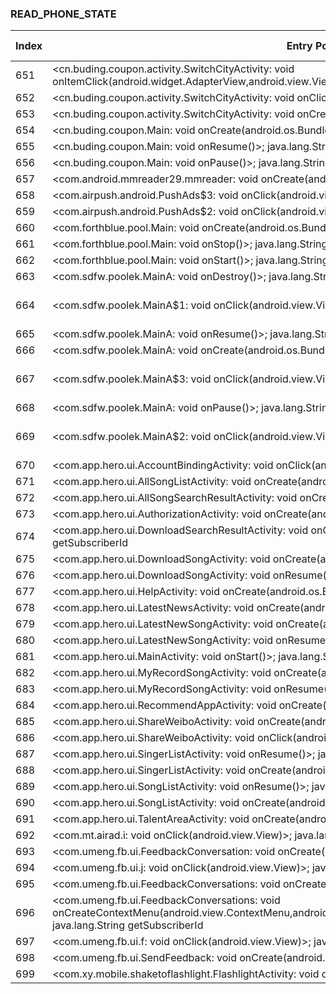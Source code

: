 ### READ_PHONE_STATE
| Index | Entry Point & APIs | Screen shot | Resource id | Label |
| ------------- | ------------- | ------------- |-------------|-------------|
| 651 | <cn.buding.coupon.activity.SwitchCityActivity: void onItemClick(android.widget.AdapterView,android.view.View,int,long)>; void listen | ![](D:\COSMOS\output\py\Drebin\VirusShare_Android_20130506\VirusShare_f0855ee74d3fa676f86578c933157467\cn.buding.coupon.activity.SwitchCityActivity.png) |  | |
| 652 | <cn.buding.coupon.activity.SwitchCityActivity: void onClick(android.view.View)>; void listen | ![](D:\COSMOS\output\py\Drebin\VirusShare_Android_20130506\VirusShare_f0855ee74d3fa676f86578c933157467\cn.buding.coupon.activity.SwitchCityActivity.png) |  | |
| 653 | <cn.buding.coupon.activity.SwitchCityActivity: void onCreate(android.os.Bundle)>; void listen | ![](D:\COSMOS\output\py\Drebin\VirusShare_Android_20130506\VirusShare_f0855ee74d3fa676f86578c933157467\cn.buding.coupon.activity.SwitchCityActivity.png) |  | |
| 654 | <cn.buding.coupon.Main: void onCreate(android.os.Bundle)>; void listen | ![](D:\COSMOS\output\py\Drebin\VirusShare_Android_20130506\VirusShare_f0855ee74d3fa676f86578c933157467\cn.buding.coupon.Main.png) |  | |
| 655 | <cn.buding.coupon.Main: void onResume()>; java.lang.String getDeviceId | ![](D:\COSMOS\output\py\Drebin\VirusShare_Android_20130506\VirusShare_f0855ee74d3fa676f86578c933157467\cn.buding.coupon.Main.png) |  | |
| 656 | <cn.buding.coupon.Main: void onPause()>; java.lang.String getDeviceId | ![](D:\COSMOS\output\py\Drebin\VirusShare_Android_20130506\VirusShare_f0855ee74d3fa676f86578c933157467\cn.buding.coupon.Main.png) |  | |
| 657 | <com.android.mmreader29.mmreader: void onCreate(android.os.Bundle)>; java.lang.String getSubscriberId | ![](D:\COSMOS\output\py\Drebin\VirusShare_Android_20130506\VirusShare_18c7f237abec66b33a1f182e9b73cc09\com.android.mmreader29.mmreader.png) |  | |
| 658 | <com.airpush.android.PushAds$3: void onClick(android.view.View)>; java.lang.String getDeviceId | ![](D:\COSMOS\output\py\Drebin\VirusShare_Android_20130506\VirusShare_f87cba909fe1e79c9ee3806ae44ec2ec\com.airpush.android.PushAds.png) |  | |
| 659 | <com.airpush.android.PushAds$2: void onClick(android.view.View)>; java.lang.String getDeviceId | ![](D:\COSMOS\output\py\Drebin\VirusShare_Android_20130506\VirusShare_f87cba909fe1e79c9ee3806ae44ec2ec\com.airpush.android.PushAds.png) |  | |
| 660 | <com.forthblue.pool.Main: void onCreate(android.os.Bundle)>; java.lang.String getSubscriberId | ![](D:\COSMOS\output\py\Drebin\VirusShare_Android_20130506\VirusShare_18ec5f6798253791421b955a75cb8239\com.forthblue.pool.Main.png) |  | |
| 661 | <com.forthblue.pool.Main: void onStop()>; java.lang.String getSubscriberId | ![](D:\COSMOS\output\py\Drebin\VirusShare_Android_20130506\VirusShare_18ec5f6798253791421b955a75cb8239\com.forthblue.pool.Main.png) |  | |
| 662 | <com.forthblue.pool.Main: void onStart()>; java.lang.String getSubscriberId | ![](D:\COSMOS\output\py\Drebin\VirusShare_Android_20130506\VirusShare_18ec5f6798253791421b955a75cb8239\com.forthblue.pool.Main.png) |  | |
| 663 | <com.sdfw.poolek.MainA: void onDestroy()>; java.lang.String getSubscriberId | ![](D:\COSMOS\output\py\Drebin\VirusShare_Android_20130506\VirusShare_18ec5f6798253791421b955a75cb8239\com.sdfw.poolek.MainA.png) |  | |
| 664 | <com.sdfw.poolek.MainA$1: void onClick(android.view.View)>; java.lang.String getSubscriberId | ![](D:\COSMOS\output\py\Drebin\VirusShare_Android_20130506\VirusShare_18ec5f6798253791421b955a75cb8239\com.sdfw.poolek.MainA.png) | {'2131296362': <sensitive_component.SensitiveComponent.SensitiveView object at 0x000001C6AD1DC2B0>} | |
| 665 | <com.sdfw.poolek.MainA: void onResume()>; java.lang.String getSubscriberId | ![](D:\COSMOS\output\py\Drebin\VirusShare_Android_20130506\VirusShare_18ec5f6798253791421b955a75cb8239\com.sdfw.poolek.MainA.png) |  | |
| 666 | <com.sdfw.poolek.MainA: void onCreate(android.os.Bundle)>; java.lang.String getSubscriberId | ![](D:\COSMOS\output\py\Drebin\VirusShare_Android_20130506\VirusShare_18ec5f6798253791421b955a75cb8239\com.sdfw.poolek.MainA.png) |  | |
| 667 | <com.sdfw.poolek.MainA$3: void onClick(android.view.View)>; java.lang.String getSubscriberId | ![](D:\COSMOS\output\py\Drebin\VirusShare_Android_20130506\VirusShare_18ec5f6798253791421b955a75cb8239\com.sdfw.poolek.MainA.png) | {'2131296363': <sensitive_component.SensitiveComponent.SensitiveView object at 0x000001C6AD1DCB00>} | |
| 668 | <com.sdfw.poolek.MainA: void onPause()>; java.lang.String getDeviceId | ![](D:\COSMOS\output\py\Drebin\VirusShare_Android_20130506\VirusShare_18ec5f6798253791421b955a75cb8239\com.sdfw.poolek.MainA.png) |  | |
| 669 | <com.sdfw.poolek.MainA$2: void onClick(android.view.View)>; java.lang.String getSubscriberId | ![](D:\COSMOS\output\py\Drebin\VirusShare_Android_20130506\VirusShare_18ec5f6798253791421b955a75cb8239\com.sdfw.poolek.MainA.png) | {'2131296361': <sensitive_component.SensitiveComponent.SensitiveView object at 0x000001C6AD1DC588>} | |
| 670 | <com.app.hero.ui.AccountBindingActivity: void onClick(android.view.View)>; java.lang.String getSubscriberId | ![](D:\COSMOS\output\py\Drebin\VirusShare_Android_20130506\VirusShare_d48de4cf112d3f807a1a602bd6a3c20b\com.app.hero.ui.AccountBindingActivity.png) |  | |
| 671 | <com.app.hero.ui.AllSongListActivity: void onCreate(android.os.Bundle)>; java.lang.String getSubscriberId | ![](D:\COSMOS\output\py\Drebin\VirusShare_Android_20130506\VirusShare_d48de4cf112d3f807a1a602bd6a3c20b\com.app.hero.ui.AllSongListActivity.png) |  | |
| 672 | <com.app.hero.ui.AllSongSearchResultActivity: void onCreate(android.os.Bundle)>; java.lang.String getSubscriberId | ![](D:\COSMOS\output\py\Drebin\VirusShare_Android_20130506\VirusShare_d48de4cf112d3f807a1a602bd6a3c20b\com.app.hero.ui.AllSongSearchResultActivity.png) |  | |
| 673 | <com.app.hero.ui.AuthorizationActivity: void onCreate(android.os.Bundle)>; java.lang.String getSubscriberId | ![](D:\COSMOS\output\py\Drebin\VirusShare_Android_20130506\VirusShare_d48de4cf112d3f807a1a602bd6a3c20b\com.app.hero.ui.AuthorizationActivity.png) |  | |
| 674 | <com.app.hero.ui.DownloadSearchResultActivity: void onCreate(android.os.Bundle)>; java.lang.String getSubscriberId | ![](D:\COSMOS\output\py\Drebin\VirusShare_Android_20130506\VirusShare_d48de4cf112d3f807a1a602bd6a3c20b\com.app.hero.ui.DownloadSearchResultActivity.png) |  | |
| 675 | <com.app.hero.ui.DownloadSongActivity: void onCreate(android.os.Bundle)>; java.lang.String getSubscriberId | ![](D:\COSMOS\output\py\Drebin\VirusShare_Android_20130506\VirusShare_d48de4cf112d3f807a1a602bd6a3c20b\com.app.hero.ui.DownloadSongActivity.png) |  | |
| 676 | <com.app.hero.ui.DownloadSongActivity: void onResume()>; java.lang.String getSubscriberId | ![](D:\COSMOS\output\py\Drebin\VirusShare_Android_20130506\VirusShare_d48de4cf112d3f807a1a602bd6a3c20b\com.app.hero.ui.DownloadSongActivity.png) |  | |
| 677 | <com.app.hero.ui.HelpActivity: void onCreate(android.os.Bundle)>; java.lang.String getSubscriberId | ![](D:\COSMOS\output\py\Drebin\VirusShare_Android_20130506\VirusShare_d48de4cf112d3f807a1a602bd6a3c20b\com.app.hero.ui.HelpActivity.png) |  | |
| 678 | <com.app.hero.ui.LatestNewsActivity: void onCreate(android.os.Bundle)>; java.lang.String getSubscriberId | ![](D:\COSMOS\output\py\Drebin\VirusShare_Android_20130506\VirusShare_d48de4cf112d3f807a1a602bd6a3c20b\com.app.hero.ui.LatestNewsActivity.png) |  | |
| 679 | <com.app.hero.ui.LatestNewSongActivity: void onCreate(android.os.Bundle)>; java.lang.String getSubscriberId | ![](D:\COSMOS\output\py\Drebin\VirusShare_Android_20130506\VirusShare_d48de4cf112d3f807a1a602bd6a3c20b\com.app.hero.ui.LatestNewSongActivity.png) |  | |
| 680 | <com.app.hero.ui.LatestNewSongActivity: void onResume()>; java.lang.String getSubscriberId | ![](D:\COSMOS\output\py\Drebin\VirusShare_Android_20130506\VirusShare_d48de4cf112d3f807a1a602bd6a3c20b\com.app.hero.ui.LatestNewSongActivity.png) |  | |
| 681 | <com.app.hero.ui.MainActivity: void onStart()>; java.lang.String getSubscriberId | ![](D:\COSMOS\output\py\Drebin\VirusShare_Android_20130506\VirusShare_d48de4cf112d3f807a1a602bd6a3c20b\com.app.hero.ui.MainActivity.png) |  | |
| 682 | <com.app.hero.ui.MyRecordSongActivity: void onCreate(android.os.Bundle)>; java.lang.String getSubscriberId | ![](D:\COSMOS\output\py\Drebin\VirusShare_Android_20130506\VirusShare_d48de4cf112d3f807a1a602bd6a3c20b\com.app.hero.ui.MyRecordSongActivity.png) |  | |
| 683 | <com.app.hero.ui.MyRecordSongActivity: void onResume()>; java.lang.String getSubscriberId | ![](D:\COSMOS\output\py\Drebin\VirusShare_Android_20130506\VirusShare_d48de4cf112d3f807a1a602bd6a3c20b\com.app.hero.ui.MyRecordSongActivity.png) |  | |
| 684 | <com.app.hero.ui.RecommendAppActivity: void onCreate(android.os.Bundle)>; java.lang.String getSubscriberId | ![](D:\COSMOS\output\py\Drebin\VirusShare_Android_20130506\VirusShare_d48de4cf112d3f807a1a602bd6a3c20b\com.app.hero.ui.RecommendAppActivity.png) |  | |
| 685 | <com.app.hero.ui.ShareWeiboActivity: void onCreate(android.os.Bundle)>; java.lang.String getSubscriberId | ![](D:\COSMOS\output\py\Drebin\VirusShare_Android_20130506\VirusShare_d48de4cf112d3f807a1a602bd6a3c20b\com.app.hero.ui.ShareWeiboActivity.png) |  | |
| 686 | <com.app.hero.ui.ShareWeiboActivity: void onClick(android.view.View)>; java.lang.String getSubscriberId | ![](D:\COSMOS\output\py\Drebin\VirusShare_Android_20130506\VirusShare_d48de4cf112d3f807a1a602bd6a3c20b\com.app.hero.ui.ShareWeiboActivity.png) |  | |
| 687 | <com.app.hero.ui.SingerListActivity: void onResume()>; java.lang.String getSubscriberId | ![](D:\COSMOS\output\py\Drebin\VirusShare_Android_20130506\VirusShare_d48de4cf112d3f807a1a602bd6a3c20b\com.app.hero.ui.SingerListActivity.png) |  | |
| 688 | <com.app.hero.ui.SingerListActivity: void onCreate(android.os.Bundle)>; java.lang.String getSubscriberId | ![](D:\COSMOS\output\py\Drebin\VirusShare_Android_20130506\VirusShare_d48de4cf112d3f807a1a602bd6a3c20b\com.app.hero.ui.SingerListActivity.png) |  | |
| 689 | <com.app.hero.ui.SongListActivity: void onResume()>; java.lang.String getSubscriberId | ![](D:\COSMOS\output\py\Drebin\VirusShare_Android_20130506\VirusShare_d48de4cf112d3f807a1a602bd6a3c20b\com.app.hero.ui.SongListActivity.png) |  | |
| 690 | <com.app.hero.ui.SongListActivity: void onCreate(android.os.Bundle)>; java.lang.String getSubscriberId | ![](D:\COSMOS\output\py\Drebin\VirusShare_Android_20130506\VirusShare_d48de4cf112d3f807a1a602bd6a3c20b\com.app.hero.ui.SongListActivity.png) |  | |
| 691 | <com.app.hero.ui.TalentAreaActivity: void onCreate(android.os.Bundle)>; java.lang.String getSubscriberId | ![](D:\COSMOS\output\py\Drebin\VirusShare_Android_20130506\VirusShare_d48de4cf112d3f807a1a602bd6a3c20b\com.app.hero.ui.TalentAreaActivity.png) |  | |
| 692 | <com.mt.airad.i: void onClick(android.view.View)>; java.lang.String getSubscriberId | ![](D:\COSMOS\output\py\Drebin\VirusShare_Android_20130506\VirusShare_18febb7ee10ce9fb03dc8351a3db70db\com.mt.airad.MultiAD.png) |  | |
| 693 | <com.umeng.fb.ui.FeedbackConversation: void onCreate(android.os.Bundle)>; java.lang.String getSubscriberId | ![](D:\COSMOS\output\py\Drebin\VirusShare_Android_20130506\VirusShare_18febb7ee10ce9fb03dc8351a3db70db\com.umeng.fb.ui.FeedbackConversation.png) |  | |
| 694 | <com.umeng.fb.ui.j: void onClick(android.view.View)>; java.lang.String getDeviceId | ![](D:\COSMOS\output\py\Drebin\VirusShare_Android_20130506\VirusShare_486ebc794b29f62ba54662c9416a7a34\com.umeng.fb.ui.FeedbackConversation.png) |  | |
| 695 | <com.umeng.fb.ui.FeedbackConversations: void onCreate(android.os.Bundle)>; java.lang.String getDeviceId | ![](D:\COSMOS\output\py\Drebin\VirusShare_Android_20130506\VirusShare_f54974c1f1ed0df765151acc668e8ec2\com.umeng.fb.ui.FeedbackConversations.png) |  | |
| 696 | <com.umeng.fb.ui.FeedbackConversations: void onCreateContextMenu(android.view.ContextMenu,android.view.View,android.view.ContextMenu$ContextMenuInfo)>; java.lang.String getSubscriberId | ![](D:\COSMOS\output\py\Drebin\VirusShare_Android_20130506\VirusShare_e10bd136bef8a26093ebb6ab8bb220c5\com.umeng.fb.ui.FeedbackConversations.png) |  | |
| 697 | <com.umeng.fb.ui.f: void onClick(android.view.View)>; java.lang.String getSubscriberId | ![](D:\COSMOS\output\py\Drebin\VirusShare_Android_20130506\VirusShare_18febb7ee10ce9fb03dc8351a3db70db\com.umeng.fb.ui.SendFeedback.png) |  | |
| 698 | <com.umeng.fb.ui.SendFeedback: void onCreate(android.os.Bundle)>; java.lang.String getSubscriberId | ![](D:\COSMOS\output\py\Drebin\VirusShare_Android_20130506\VirusShare_e10bd136bef8a26093ebb6ab8bb220c5\com.umeng.fb.ui.SendFeedback.png) |  | |
| 699 | <com.xy.mobile.shaketoflashlight.FlashlightActivity: void onStop()>; java.lang.String getSubscriberId | ![](D:\COSMOS\output\py\Drebin\VirusShare_Android_20130506\VirusShare_7c586aa0af6e75477214f381369c7615\com.xy.mobile.shaketoflashlight.FlashlightActivity.png) |  | |
